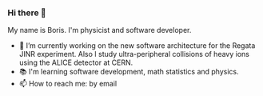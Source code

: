 ### Hi there 👋

My name is Boris. I'm physicist and software developer.

- :construction_worker: I’m currently working on the new software architecture for the Regata JINR experiment. Also I study ultra-peripheral collisions of heavy ions using the ALICE detector at CERN.
- :books: I'm learning software development, math statistics and physics.
- 📫 How to reach me: by email
